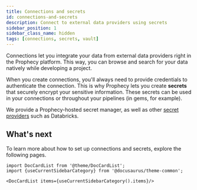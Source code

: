 ```yaml
---
title: Connections and secrets
id: connections-and-secrets
description: Connect to external data providers using secrets
sidebar_position: 1
sidebar_class_name: hidden
tags: [connections, secrets, vault]
---
```


Connections let you integrate your data from external data providers right in the Prophecy platform. This way, you can browse and search for your data natively while developing a project.

When you create connections, you'll always need to provide credentials to authenticate the connection. This is why Prophecy lets you create **secrets** that securely encrypt your sensitive information. These secrets can be used in your connections or throughout your pipelines (in gems, for example).

We provide a Prophecy-hosted secret manager, as well as other [secret providers](docs/administration/connections-and-secrets/secret-providers.md) such as Databricks.

## What's next

To learn more about how to set up connections and secrets, explore the following pages.

```mdx-code-block
import DocCardList from '@theme/DocCardList';
import {useCurrentSidebarCategory} from '@docusaurus/theme-common';

<DocCardList items={useCurrentSidebarCategory().items}/>
```
